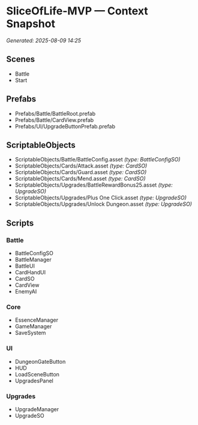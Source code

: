 # SliceOfLife-MVP — Context Snapshot
_Generated: 2025-08-09 14:25_

## Scenes
- Battle
- Start

## Prefabs
- Prefabs/Battle/BattleRoot.prefab
- Prefabs/Battle/CardView.prefab
- Prefabs/UI/UpgradeButtonPrefab.prefab

## ScriptableObjects
- ScriptableObjects/Battle/BattleConfig.asset  _(type: BattleConfigSO)_
- ScriptableObjects/Cards/Attack.asset  _(type: CardSO)_
- ScriptableObjects/Cards/Guard.asset  _(type: CardSO)_
- ScriptableObjects/Cards/Mend.asset  _(type: CardSO)_
- ScriptableObjects/Upgrades/BattleRewardBonus25.asset  _(type: UpgradeSO)_
- ScriptableObjects/Upgrades/Plus One Click.asset  _(type: UpgradeSO)_
- ScriptableObjects/Upgrades/Unlock Dungeon.asset  _(type: UpgradeSO)_

## Scripts
### Battle
- BattleConfigSO
- BattleManager
- BattleUI
- CardHandUI
- CardSO
- CardView
- EnemyAI
### Core
- EssenceManager
- GameManager
- SaveSystem
### UI
- DungeonGateButton
- HUD
- LoadSceneButton
- UpgradesPanel
### Upgrades
- UpgradeManager
- UpgradeSO
